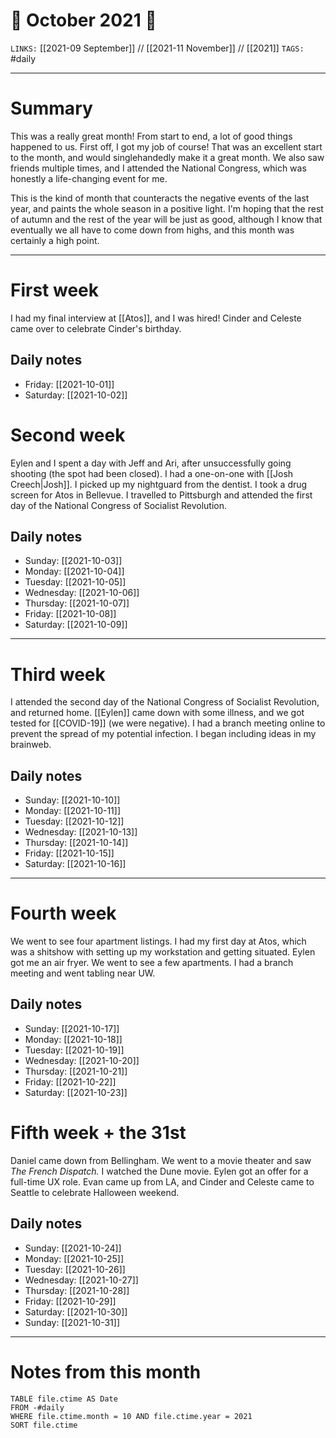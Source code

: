 # 📅 October 2021 🎃
`LINKS:` [[2021-09 September]] // [[2021-11 November]] // [[2021]]
`TAGS:` #daily 

---
# Summary
This was a really great month! From start to end, a lot of good things happened to us. First off, I got my job of course! That was an excellent start to the month, and would singlehandedly make it a great month. We also saw friends multiple times, and I attended the National Congress, which was honestly a life-changing event for me. 

This is the kind of month that counteracts the negative events of the last year, and paints the whole season in a positive light. I'm hoping that the rest of autumn and the rest of the year will be just as good, although I know that eventually we all have to come down from highs, and this month was certainly a high point. 

---
# First week
I had my final interview at [[Atos]], and I was hired! Cinder and Celeste came over to celebrate Cinder's birthday. 

## Daily notes
- Friday: [[2021-10-01]]
- Saturday: [[2021-10-02]]

# Second week
Eylen and I spent a day with Jeff and Ari, after unsuccessfully going shooting (the spot had been closed). I had a one-on-one with [[Josh Creech|Josh]]. I picked up my nightguard from the dentist. I took a drug screen for Atos in Bellevue. I travelled to Pittsburgh and attended the first day of the National Congress of Socialist Revolution. 

## Daily notes
- Sunday: [[2021-10-03]]
- Monday: [[2021-10-04]]
- Tuesday: [[2021-10-05]]
- Wednesday: [[2021-10-06]]
- Thursday: [[2021-10-07]]
- Friday: [[2021-10-08]]
- Saturday: [[2021-10-09]]

---
# Third week
I attended the second day of the National Congress of Socialist Revolution, and returned home. [[Eylen]] came down with some illness, and we got tested for [[COVID-19]] (we were negative). I had a branch meeting online to prevent the spread of my potential infection. I began including ideas in my brainweb. 

## Daily notes
- Sunday: [[2021-10-10]]
- Monday: [[2021-10-11]]
- Tuesday: [[2021-10-12]]
- Wednesday: [[2021-10-13]]
- Thursday: [[2021-10-14]]
- Friday: [[2021-10-15]]
- Saturday: [[2021-10-16]]

---
# Fourth week
We went to see four apartment listings. I had my first day at Atos, which was a shitshow with setting up my workstation and getting situated. Eylen got me an air fryer. We went to see a few apartments. I had a branch meeting and went tabling near UW. 

## Daily notes
- Sunday: [[2021-10-17]]
- Monday: [[2021-10-18]]
- Tuesday: [[2021-10-19]]
- Wednesday: [[2021-10-20]]
- Thursday: [[2021-10-21]]
- Friday: [[2021-10-22]]
- Saturday: [[2021-10-23]]

# Fifth week + the 31st
Daniel came down from Bellingham. We went to a movie theater and saw *The French Dispatch.* I watched the Dune movie. Eylen got an offer for a full-time UX role. Evan came up from LA, and Cinder and Celeste came to Seattle to celebrate Halloween weekend. 

## Daily notes
- Sunday: [[2021-10-24]]
- Monday: [[2021-10-25]]
- Tuesday: [[2021-10-26]]
- Wednesday: [[2021-10-27]]
- Thursday: [[2021-10-28]]
- Friday: [[2021-10-29]]
- Saturday: [[2021-10-30]]
- Sunday: [[2021-10-31]]

---
# Notes from this month
```dataview
TABLE file.ctime AS Date
FROM -#daily
WHERE file.ctime.month = 10 AND file.ctime.year = 2021
SORT file.ctime
```